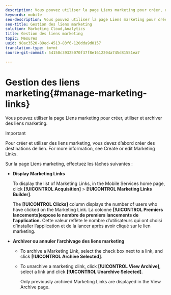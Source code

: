 ```yaml
---
description: Vous pouvez utiliser la page Liens marketing pour créer, utiliser et archiver des liens marketing.
keywords: mobile
seo-description: Vous pouvez utiliser la page Liens marketing pour créer, utiliser et archiver des liens marketing.
seo-title: Gestion des liens marketing
solution: Marketing Cloud,Analytics
title: Gestion des liens marketing
topic: Mesures
uuid: 98ac3520-89ed-4513-83f6-120dda9d0157
translation-type: tm+mt
source-git-commit: 54150c39325070f37f8e1612204a745d81551ea7

---
```



# Gestion des liens marketing{#manage-marketing-links}

Vous pouvez utiliser la page Liens marketing pour créer, utiliser et archiver des liens marketing.

>[!IMPORTANT]
>
>Pour créer et utiliser des liens marketing, vous devez d’abord créer des destinations de lien. For more information, see Create or edit Marketing Links.[](/help/using/acquisition-main/c-marketing-links-builder/t-create-edit-adobe-links/t-create-edit-adobe-links.md)

Sur la page Liens marketing, effectuez les tâches suivantes :

* **Display Marketing Links**

   To display the list of Marketing Links, in the Mobile Services home page, click **[!UICONTROL Acquisition]** &gt; **[!UICONTROL Marketing Links Builder]**.

   The **[!UICONTROL Clicks]** column displays the number of users who have clicked on the Marketing Link. La colonne **[!UICONTROL Premiers lancements]expose le nombre de premiers lancements de l’application.** Cette valeur reflète le nombre d’utilisateurs qui ont choisi d’installer l’application et de la lancer après avoir cliqué sur le lien marketing.

* **Archiver ou annuler l’archivage des liens marketing**

   * To archive a Marketing Link, select the check box next to a link, and click **[!UICONTROL Archive Selected]**.
   * To unarchive a marketing clink, click **[!UICONTROL View Archive]**, select a link and click **[!UICONTROL Unarchive Selected]**.

      Only previously archived Marketing Links are displayed in the View Archive page.

